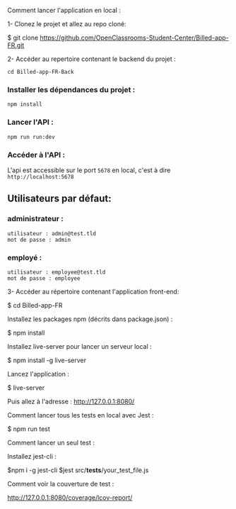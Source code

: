 Comment lancer l'application en local :

1- Clonez le projet et allez au repo cloné:

$ git clone https://github.com/OpenClassrooms-Student-Center/Billed-app-FR.git


2- Accéder au repertoire contenant le backend du projet :
```
cd Billed-app-FR-Back
```
### Installer les dépendances du projet :

```
npm install
```
### Lancer l'API :

```
npm run run:dev
```
### Accéder à l'API :

L'api est accessible sur le port `5678` en local, c'est à dire `http://localhost:5678`

## Utilisateurs par défaut:

### administrateur : 
```
utilisateur : admin@test.tld 
mot de passe : admin
```
### employé :
```
utilisateur : employee@test.tld
mot de passe : employee
```

3- Accéder au répertoire contenant l'application front-end:

$ cd Billed-app-FR

Installez les packages npm (décrits dans package.json) :

$ npm install

Installez live-server pour lancer un serveur local :

$ npm install -g live-server

Lancez l'application :

$ live-server

Puis allez à l'adresse : http://127.0.0.1:8080/

Comment lancer tous les tests en local avec Jest :

$ npm run test

Comment lancer un seul test :

Installez jest-cli :

$npm i -g jest-cli
$jest src/__tests__/your_test_file.js

Comment voir la couverture de test :

http://127.0.0.1:8080/coverage/lcov-report/
